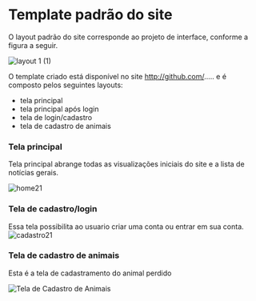 # Template padrão do site

O layout padrão do site corresponde ao projeto de interface, conforme a figura a seguir.

![layout 1 (1)](https://user-images.githubusercontent.com/103226164/169923652-7e273557-300b-4989-a91f-73cb82564174.png)

O template criado está disponível no site http://github.com/.....  e é composto pelos seguintes 
layouts: 
-  tela principal
-  tela principal após login
-  tela de login/cadastro
-  tela de cadastro de animais

 
### Tela principal

Tela principal abrange todas as visualizações iniciais do site e a lista de notícias gerais.

![home21](https://user-images.githubusercontent.com/103226164/173269950-38499afb-1c14-4b7e-9d05-78740bb954dd.png)




### Tela de cadastro/login

Essa tela possibilita ao usuario criar uma conta ou entrar em sua conta.
![cadastro21](https://user-images.githubusercontent.com/103226164/173269735-cd1b09fb-e961-470a-a6dd-e530f4a70797.png)



### Tela de cadastro de animais

Esta é a tela de cadastramento do animal perdido

![Tela de Cadastro de Animais](https://user-images.githubusercontent.com/79429140/173263308-a24cbaa9-3a22-41b7-ab01-e31a2feefaa0.png)




